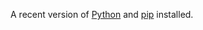 A recent version of [Python](https://www.python.org/) and [pip](https://pypi.org/project/pip/) installed.